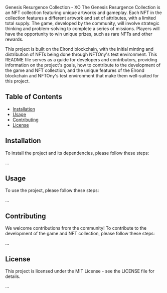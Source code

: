 Genesis Resurgence Collection - XO
The Genesis Resurgence Collection is an NFT collection featuring unique artworks and gameplay. Each NFT in the collection features a different artwork and set of attributes, with a limited total supply. The game, developed by the community, will involve strategic thinking and problem-solving to complete a series of missions. Players will have the opportunity to win unique prizes, such as rare NFTs and other rewards.

This project is built on the Elrond blockchain, with the initial minting and distribution of NFTs being done through NFTOny's test environment. This README file serves as a guide for developers and contributors, providing information on the project's goals, how to contribute to the development of the game and NFT collection, and the unique features of the Elrond blockchain and NFTOny's test environment that make them well-suited for this project.

## Table of Contents

- [Installation](#installation)
- [Usage](#usage)
- [Contributing](#contributing)
- [License](#license)

## Installation

To install the project and its dependencies, please follow these steps:

...

## Usage

To use the project, please follow these steps:

...

## Contributing

We welcome contributions from the community! To contribute to the development of the game and NFT collection, please follow these steps:

...

## License

This project is licensed under the MIT License - see the LICENSE file for details.

...


